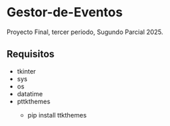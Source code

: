 # Gestor-de-Eventos
<p>Proyecto Final, tercer periodo, Sugundo Parcial 2025.</p>
<h2>Requisitos</h2>
<ul>
<li>tkinter</li>
<li>sys</li>
<li>os</li>
<li>datatime</li>
<li>pttkthemes</li>
<ul>
<li>pip install ttkthemes</li>
</ul>

</ul>
